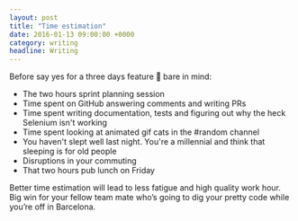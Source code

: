 ```yaml
---
layout: post
title: "Time estimation"
date: 2016-01-13 09:00:00 +0000
category: writing
headline: Writing
---
```


Before say yes for a three days feature 🙏 bare in mind:

- The two hours sprint planning session
- Time spent on GitHub answering comments and writing PRs
- Time spent writing documentation, tests and figuring out why the heck Selenium isn't working
- Time spent looking at animated gif cats in the #random channel
- You haven't slept well last night. You're a millennial and think that sleeping is for old people
- Disruptions in your commuting
- That two hours pub lunch on Friday

Better time estimation will lead to less fatigue and high quality work hour. Big win for your fellow team mate who’s going to dig your pretty code while you’re off in Barcelona.
